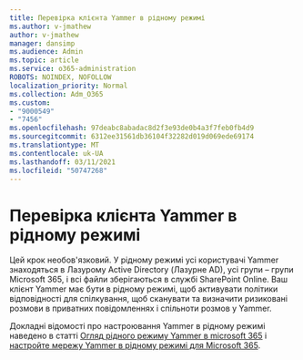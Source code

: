 ```yaml
---
title: Перевірка клієнта Yammer в рідному режимі
ms.author: v-jmathew
author: v-jmathew
manager: dansimp
ms.audience: Admin
ms.topic: article
ms.service: o365-administration
ROBOTS: NOINDEX, NOFOLLOW
localization_priority: Normal
ms.collection: Adm_O365
ms.custom:
- "9000549"
- "7456"
ms.openlocfilehash: 97deabc8abadac8d2f3e93de0b4a3f7feb0fb4d9
ms.sourcegitcommit: 6312ee31561db36104f32282d019d069ede69174
ms.translationtype: MT
ms.contentlocale: uk-UA
ms.lasthandoff: 03/11/2021
ms.locfileid: "50747268"
---
```

# <a name="verify-your-yammer-tenant-is-in-native-mode"></a>Перевірка клієнта Yammer в рідному режимі

Цей крок необов'язковий. У рідному режимі усі користувачі Yammer знаходяться в Лазурому Active Directory (Лазурне AD), усі групи – групи Microsoft 365, і всі файли зберігаються в службі SharePoint Online. Ваш клієнт Yammer має бути в рідному режимі, щоб активувати політики відповідності для спілкування, щоб сканувати та визначити ризиковані розмови в приватних повідомленнях і спільноти розмов у Yammer.  
  
Докладні відомості про настроювання Yammer в рідному режимі наведено в статті [Огляд рідного режиму Yammer в microsoft 365](https://go.microsoft.com/fwlink/?linkid=2129829) і [настройте мережу Yammer в рідному режимі для Microsoft 365](https://go.microsoft.com/fwlink/?linkid=2129772).
